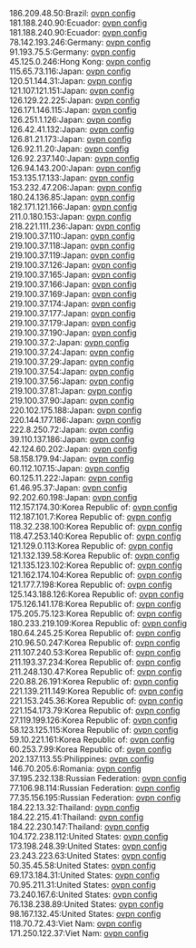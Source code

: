 186.209.48.50:Brazil: [ovpn config](vpn/186_209_48_50.ovpn)  
181.188.240.90:Ecuador: [ovpn config](vpn/181_188_240_90.ovpn)  
181.188.240.90:Ecuador: [ovpn config](vpn/181_188_240_90.ovpn)  
78.142.193.246:Germany: [ovpn config](vpn/78_142_193_246.ovpn)  
91.193.75.5:Germany: [ovpn config](vpn/91_193_75_5.ovpn)  
45.125.0.246:Hong Kong: [ovpn config](vpn/45_125_0_246.ovpn)  
115.65.73.116:Japan: [ovpn config](vpn/115_65_73_116.ovpn)  
120.51.144.31:Japan: [ovpn config](vpn/120_51_144_31.ovpn)  
121.107.121.151:Japan: [ovpn config](vpn/121_107_121_151.ovpn)  
126.129.22.225:Japan: [ovpn config](vpn/126_129_22_225.ovpn)  
126.171.146.115:Japan: [ovpn config](vpn/126_171_146_115.ovpn)  
126.251.1.126:Japan: [ovpn config](vpn/126_251_1_126.ovpn)  
126.42.41.132:Japan: [ovpn config](vpn/126_42_41_132.ovpn)  
126.81.21.173:Japan: [ovpn config](vpn/126_81_21_173.ovpn)  
126.92.11.20:Japan: [ovpn config](vpn/126_92_11_20.ovpn)  
126.92.237.140:Japan: [ovpn config](vpn/126_92_237_140.ovpn)  
126.94.143.200:Japan: [ovpn config](vpn/126_94_143_200.ovpn)  
153.135.17.133:Japan: [ovpn config](vpn/153_135_17_133.ovpn)  
153.232.47.206:Japan: [ovpn config](vpn/153_232_47_206.ovpn)  
180.24.136.85:Japan: [ovpn config](vpn/180_24_136_85.ovpn)  
182.171.121.166:Japan: [ovpn config](vpn/182_171_121_166.ovpn)  
211.0.180.153:Japan: [ovpn config](vpn/211_0_180_153.ovpn)  
218.221.111.236:Japan: [ovpn config](vpn/218_221_111_236.ovpn)  
219.100.37.110:Japan: [ovpn config](vpn/219_100_37_110.ovpn)  
219.100.37.118:Japan: [ovpn config](vpn/219_100_37_118.ovpn)  
219.100.37.119:Japan: [ovpn config](vpn/219_100_37_119.ovpn)  
219.100.37.126:Japan: [ovpn config](vpn/219_100_37_126.ovpn)  
219.100.37.165:Japan: [ovpn config](vpn/219_100_37_165.ovpn)  
219.100.37.166:Japan: [ovpn config](vpn/219_100_37_166.ovpn)  
219.100.37.169:Japan: [ovpn config](vpn/219_100_37_169.ovpn)  
219.100.37.174:Japan: [ovpn config](vpn/219_100_37_174.ovpn)  
219.100.37.177:Japan: [ovpn config](vpn/219_100_37_177.ovpn)  
219.100.37.179:Japan: [ovpn config](vpn/219_100_37_179.ovpn)  
219.100.37.190:Japan: [ovpn config](vpn/219_100_37_190.ovpn)  
219.100.37.2:Japan: [ovpn config](vpn/219_100_37_2.ovpn)  
219.100.37.24:Japan: [ovpn config](vpn/219_100_37_24.ovpn)  
219.100.37.29:Japan: [ovpn config](vpn/219_100_37_29.ovpn)  
219.100.37.54:Japan: [ovpn config](vpn/219_100_37_54.ovpn)  
219.100.37.56:Japan: [ovpn config](vpn/219_100_37_56.ovpn)  
219.100.37.81:Japan: [ovpn config](vpn/219_100_37_81.ovpn)  
219.100.37.90:Japan: [ovpn config](vpn/219_100_37_90.ovpn)  
220.102.175.188:Japan: [ovpn config](vpn/220_102_175_188.ovpn)  
220.144.177.186:Japan: [ovpn config](vpn/220_144_177_186.ovpn)  
222.8.250.72:Japan: [ovpn config](vpn/222_8_250_72.ovpn)  
39.110.137.186:Japan: [ovpn config](vpn/39_110_137_186.ovpn)  
42.124.60.202:Japan: [ovpn config](vpn/42_124_60_202.ovpn)  
58.158.179.94:Japan: [ovpn config](vpn/58_158_179_94.ovpn)  
60.112.107.15:Japan: [ovpn config](vpn/60_112_107_15.ovpn)  
60.125.11.222:Japan: [ovpn config](vpn/60_125_11_222.ovpn)  
61.46.95.37:Japan: [ovpn config](vpn/61_46_95_37.ovpn)  
92.202.60.198:Japan: [ovpn config](vpn/92_202_60_198.ovpn)  
112.157.174.30:Korea Republic of: [ovpn config](vpn/112_157_174_30.ovpn)  
112.187.101.7:Korea Republic of: [ovpn config](vpn/112_187_101_7.ovpn)  
118.32.238.100:Korea Republic of: [ovpn config](vpn/118_32_238_100.ovpn)  
118.47.253.140:Korea Republic of: [ovpn config](vpn/118_47_253_140.ovpn)  
121.129.0.113:Korea Republic of: [ovpn config](vpn/121_129_0_113.ovpn)  
121.132.139.58:Korea Republic of: [ovpn config](vpn/121_132_139_58.ovpn)  
121.135.123.102:Korea Republic of: [ovpn config](vpn/121_135_123_102.ovpn)  
121.162.174.104:Korea Republic of: [ovpn config](vpn/121_162_174_104.ovpn)  
121.177.7.198:Korea Republic of: [ovpn config](vpn/121_177_7_198.ovpn)  
125.143.188.126:Korea Republic of: [ovpn config](vpn/125_143_188_126.ovpn)  
175.126.141.178:Korea Republic of: [ovpn config](vpn/175_126_141_178.ovpn)  
175.205.75.123:Korea Republic of: [ovpn config](vpn/175_205_75_123.ovpn)  
180.233.219.109:Korea Republic of: [ovpn config](vpn/180_233_219_109.ovpn)  
180.64.245.25:Korea Republic of: [ovpn config](vpn/180_64_245_25.ovpn)  
210.96.50.247:Korea Republic of: [ovpn config](vpn/210_96_50_247.ovpn)  
211.107.240.53:Korea Republic of: [ovpn config](vpn/211_107_240_53.ovpn)  
211.193.37.234:Korea Republic of: [ovpn config](vpn/211_193_37_234.ovpn)  
211.248.130.47:Korea Republic of: [ovpn config](vpn/211_248_130_47.ovpn)  
220.88.26.191:Korea Republic of: [ovpn config](vpn/220_88_26_191.ovpn)  
221.139.211.149:Korea Republic of: [ovpn config](vpn/221_139_211_149.ovpn)  
221.153.245.36:Korea Republic of: [ovpn config](vpn/221_153_245_36.ovpn)  
221.154.173.79:Korea Republic of: [ovpn config](vpn/221_154_173_79.ovpn)  
27.119.199.126:Korea Republic of: [ovpn config](vpn/27_119_199_126.ovpn)  
58.123.125.115:Korea Republic of: [ovpn config](vpn/58_123_125_115.ovpn)  
59.10.221.161:Korea Republic of: [ovpn config](vpn/59_10_221_161.ovpn)  
60.253.7.99:Korea Republic of: [ovpn config](vpn/60_253_7_99.ovpn)  
202.137.113.55:Philippines: [ovpn config](vpn/202_137_113_55.ovpn)  
146.70.205.6:Romania: [ovpn config](vpn/146_70_205_6.ovpn)  
37.195.232.138:Russian Federation: [ovpn config](vpn/37_195_232_138.ovpn)  
77.106.98.114:Russian Federation: [ovpn config](vpn/77_106_98_114.ovpn)  
77.35.156.195:Russian Federation: [ovpn config](vpn/77_35_156_195.ovpn)  
184.22.13.32:Thailand: [ovpn config](vpn/184_22_13_32.ovpn)  
184.22.215.41:Thailand: [ovpn config](vpn/184_22_215_41.ovpn)  
184.22.230.147:Thailand: [ovpn config](vpn/184_22_230_147.ovpn)  
104.172.238.112:United States: [ovpn config](vpn/104_172_238_112.ovpn)  
173.198.248.39:United States: [ovpn config](vpn/173_198_248_39.ovpn)  
23.243.223.63:United States: [ovpn config](vpn/23_243_223_63.ovpn)  
50.35.45.58:United States: [ovpn config](vpn/50_35_45_58.ovpn)  
69.173.184.31:United States: [ovpn config](vpn/69_173_184_31.ovpn)  
70.95.211.31:United States: [ovpn config](vpn/70_95_211_31.ovpn)  
73.240.167.6:United States: [ovpn config](vpn/73_240_167_6.ovpn)  
76.138.238.89:United States: [ovpn config](vpn/76_138_238_89.ovpn)  
98.167.132.45:United States: [ovpn config](vpn/98_167_132_45.ovpn)  
118.70.72.43:Viet Nam: [ovpn config](vpn/118_70_72_43.ovpn)  
171.250.122.37:Viet Nam: [ovpn config](vpn/171_250_122_37.ovpn)  
